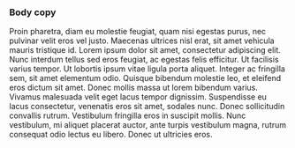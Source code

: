 ### Body copy

Proin pharetra, diam eu molestie feugiat, quam nisi egestas purus, nec pulvinar velit eros vel justo. 
Maecenas ultrices nisl erat, sit amet vehicula mauris tristique id. Lorem ipsum dolor sit amet, consectetur adipiscing elit. 
Nunc interdum tellus sed eros feugiat, ac egestas felis efficitur. 
Ut facilisis varius tempor. Ut lobortis ipsum vitae ligula porta aliquet. 
Integer ac fringilla sem, sit amet elementum odio. Quisque bibendum molestie leo, et eleifend eros dictum sit amet. 
Donec mollis massa ut lorem bibendum varius. Vivamus malesuada velit eget lacus tempor dignissim. 
Suspendisse eu lacus consectetur, venenatis eros sit amet, sodales nunc. 
Donec sollicitudin convallis rutrum. Vestibulum fringilla eros in suscipit mollis. 
Nunc vestibulum, mi aliquet placerat auctor, ante turpis vestibulum magna, rutrum consequat odio lectus eu libero. 
Donec ut ultricies eros.
